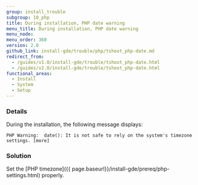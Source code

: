 ```yaml
---
group: install_trouble
subgroup: 10_php
title: During installation, PHP date warning
menu_title: During installation, PHP date warning
menu_node:
menu_order: 360
version: 2.0
github_link: install-gde/trouble/php/tshoot_php-date.md
redirect_from:
  - /guides/v1.0/install-gde/trouble/tshoot_php-date.html
  - /guides/v2.0/install-gde/trouble/tshoot_php-date.html
functional_areas:
  - Install
  - System
  - Setup
---
```


### Details

During the installation, the following message displays: 

	PHP Warning:  date(): It is not safe to rely on the system's timezone settings. [more]

### Solution

Set the [PHP timezone]({{ page.baseurl}}/install-gde/prereq/php-settings.html) properly.

